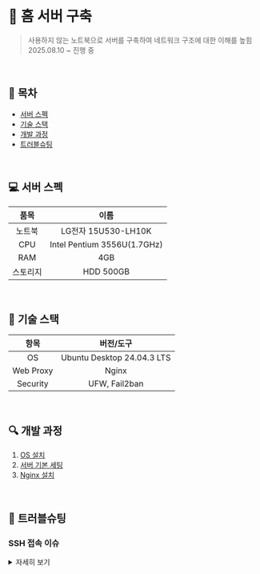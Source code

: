# 💽 홈 서버 구축
> 사용하지 않는 노트북으로 서버를 구축하여 네트워크 구조에 대한 이해를 높힘  
> 2025.08.10 ~ 진행 중

<br>

## 📑 목차
- [서버 스펙](#-서버-스펙)
- [기술 스택](#-기술-스택)
- [개발 과정](#-개발-과정)
- [트러블슈팅](#-트러블슈팅)

<br>

## 💻 서버 스펙

| 품목    | 이름                          |
|:------:|:----------------------------:|
| 노트북   | LG전자 15U530-LH10K          |
| CPU    | Intel Pentium 3556U(1.7GHz) |
| RAM    | 4GB                         |
| 스토리지 | HDD 500GB                   |

<br>

## 🧱 기술 스택

| 항목       | 버전/도구                       |
|:---------:|:-----------------------------:|
| OS        | Ubuntu Desktop 24.04.3 LTS    |
| Web Proxy | Nginx                         |
| Security  | UFW, Fail2ban                 | 

<br>

## 🔍 개발 과정
1. [OS 설치](https://gym-developer.tistory.com/182)
2. [서버 기본 세팅](https://gym-developer.tistory.com/183)
3. [Nginx 설치](https://gym-developer.tistory.com/184)

<br>

## 🏹 트러블슈팅

### SSH 접속 이슈
<details>
  <summary> 자세히 보기 </summary>
  
  - 문제 : 외부에서 SSH 접속 시 서버와 호스트 간 호스트 키 타입 불일치로 핸드셰이크 실패
  - 원인  
    - 서버 외부 포트 22는 공유기/모뎀 SSH가 응답 중 → 서버의 ed25519 키 제공 불가.  
    - 포트포워딩이 HTTP(80)만 되어 있고, SSH 포트 포워딩 없음.  
    - 서버에서 ed25519 키는 존재하지만, 외부에선 ssh-rsa만 보임.  
    - 방화벽(UFW)에서 2222 포트 차단.  
    - 접속 성공 후에도 비밀번호 로그인 활성화 → 공개키 인증 미적용.  
  - 해결
    - 서버 키 타입 문제 해결 : 서버 /etc/ssh/sshd_config에 ed25519 키 경로 추가 및 활성화
    - 포트포워딩 수정 : 외부 2222 → 내부 2222 구조
    - 서버 SSH 포트 다중 리슨 구성
    
</details>
